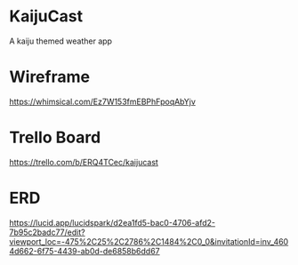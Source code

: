 # KaijuCast
A kaiju themed weather app


# Wireframe
https://whimsical.com/Ez7W153fmEBPhFpoqAbYjv



# Trello Board
https://trello.com/b/ERQ4TCec/kaijucast



# ERD
https://lucid.app/lucidspark/d2ea1fd5-bac0-4706-afd2-7b95c2badc77/edit?viewport_loc=-475%2C25%2C2786%2C1484%2C0_0&invitationId=inv_4604d662-6f75-4439-ab0d-de6858b6dd67
